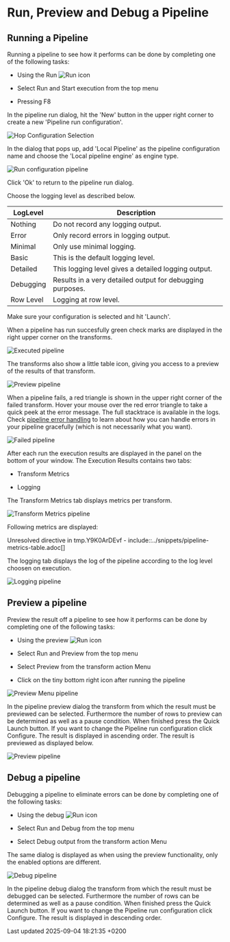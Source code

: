 <div id="header">

# Run, Preview and Debug a Pipeline

</div>

<div id="content">

<div class="sect1">

## Running a Pipeline

<div class="sectionbody">

<div class="paragraph">

Running a pipeline to see how it performs can be done by completing one of the following tasks:

</div>

<div class="ulist">

  - Using the Run <span class="image">![Run](../assets/images/getting-started/icons/run.svg)</span> icon

  - Select Run and Start execution from the top menu

  - Pressing F8

</div>

<div class="paragraph">

In the pipeline run dialog, hit the 'New' button in the upper right corner to create a new 'Pipeline run configuration'.

</div>

<div class="imageblock text-left">

<div class="content">

![Hop Configuration Selection](../assets/images/run-configuration/configuration-selection.png)

</div>

</div>

<div class="paragraph">

In the dialog that pops up, add 'Local Pipeline' as the pipeline configuration name and choose the 'Local pipeline engine' as engine type.

</div>

<div class="imageblock text-left">

<div class="content">

![Run configuration pipeline](../assets/images/hop-gui/pipeline/run-configuration-pipeline.png)

</div>

</div>

<div class="paragraph">

Click 'Ok' to return to the pipeline run dialog.

</div>

<div class="paragraph">

Choose the logging level as described below.

</div>

| LogLevel  | Description                                               |
| --------- | --------------------------------------------------------- |
| Nothing   | Do not record any logging output.                         |
| Error     | Only record errors in logging output.                     |
| Minimal   | Only use minimal logging.                                 |
| Basic     | This is the default logging level.                        |
| Detailed  | This logging level gives a detailed logging output.       |
| Debugging | Results in a very detailed output for debugging purposes. |
| Row Level | Logging at row level.                                     |

<div class="paragraph">

Make sure your configuration is selected and hit 'Launch'.

</div>

<div class="paragraph">

When a pipeline has run succesfully green check marks are displayed in the right upper corner on the transforms.

</div>

<div class="imageblock text-left">

<div class="content">

![Executed pipeline](../assets/images/hop-gui/pipeline/executed-pipeline.png)

</div>

</div>

<div class="paragraph">

The transforms also show a little table icon, giving you access to a preview of the results of that transform.

</div>

<div class="imageblock text-left">

<div class="content">

![Preview pipeline](../assets/images/hop-gui/pipeline/preview-pipeline.png)

</div>

</div>

<div class="paragraph">

When a pipeline fails, a red triangle is shown in the upper right corner of the failed transform. Hover your mouse over the red error triangle to take a quick peek at the error message. The full stacktrace is available in the logs. Check [pipeline error handling](pipeline/errorhandling.fK13J3HtuL) to learn about how you can handle errors in your pipeline gracefully (which is not necessarily what you want).

</div>

<div class="imageblock text-left">

<div class="content">

![Failed pipeline](../assets/images/hop-gui/pipeline/failed-pipeline.png)

</div>

</div>

<div class="paragraph">

After each run the execution results are displayed in the panel on the bottom of your window. The Execution Results contains two tabs:

</div>

<div class="ulist">

  - Transform Metrics

  - Logging

</div>

<div class="paragraph">

The Transform Metrics tab displays metrics per transform.

</div>

<div class="imageblock text-left">

<div class="content">

![Transform Metrics pipeline](../assets/images/hop-gui/pipeline/transform-metrics-pipeline.png)

</div>

</div>

<div class="paragraph">

Following metrics are displayed:

</div>

<div class="paragraph">

Unresolved directive in tmp.Y9K0ArDEvf - include::../snippets/pipeline-metrics-table.adoc\[\]

</div>

<div class="paragraph">

The logging tab displays the log of the pipeline according to the log level choosen on execution.

</div>

<div class="imageblock text-left">

<div class="content">

![Logging pipeline](../assets/images/hop-gui/pipeline/logging-pipeline.png)

</div>

</div>

</div>

</div>

<div class="sect1">

## Preview a pipeline

<div class="sectionbody">

<div class="paragraph">

Preview the result off a pipeline to see how it performs can be done by completing one of the following tasks:

</div>

<div class="ulist">

  - Using the preview <span class="image">![Run](../assets/images/getting-started/icons/view.svg)</span> icon

  - Select Run and Preview from the top menu

  - Select Preview from the transform action Menu

  - Click on the tiny bottom right icon after running the pipeline

</div>

<div class="imageblock text-left">

<div class="content">

![Preview Menu pipeline](../assets/images/hop-gui/pipeline/preview-menu-pipeline.png)

</div>

</div>

<div class="paragraph">

In the pipeline preview dialog the transform from which the result must be previewed can be selected. Furthermore the number of rows to preview can be determined as well as a pause condition. When finished press the Quick Launch button. If you want to change the Pipeline run configuration click Configure. The result is displayed in ascending order. The result is previewed as displayed below.

</div>

<div class="imageblock text-left">

<div class="content">

![Preview pipeline](../assets/images/hop-gui/pipeline/preview-pipeline.png)

</div>

</div>

</div>

</div>

<div class="sect1">

## Debug a pipeline

<div class="sectionbody">

<div class="paragraph">

Debugging a pipeline to eliminate errors can be done by completing one of the following tasks:

</div>

<div class="ulist">

  - Using the debug <span class="image">![Run](../assets/images/getting-started/icons/debug.svg)</span> icon

  - Select Run and Debug from the top menu

  - Select Debug output from the transform action Menu

</div>

<div class="paragraph">

The same dialog is displayed as when using the preview functionality, only the enabled options are different.

</div>

<div class="imageblock text-left">

<div class="content">

![Debug pipeline](../assets/images/hop-gui/pipeline/debug-pipeline.png)

</div>

</div>

<div class="paragraph">

In the pipeline debug dialog the transform from which the result must be debugged can be selected. Furthermore the number of rows can be determined as well as a pause condition. When finished press the Quick Launch button. If you want to change the Pipeline run configuration click Configure. The result is displayed in descending order.

</div>

</div>

</div>

</div>

<div id="footer">

<div id="footer-text">

Last updated 2025-09-04 18:21:35 +0200

</div>

</div>
